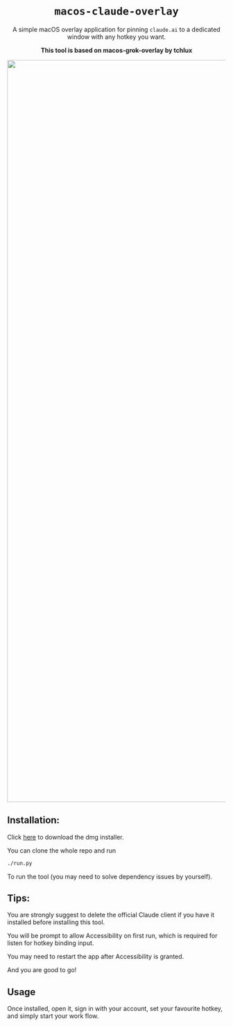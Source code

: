 <p align="center">
  <h1 align="center"><code>macos-claude-overlay</code></h1>
</p>

<p align="center">
A simple macOS overlay application for pinning <code>claude.ai</code> to a dedicated window with any hotkey you want.
</p>

<p align="center">
  <b>This tool is based on macos-grok-overlay by tchlux</b>
</p>
  
<p align="center">
<img width="1710" alt="Screenshot 2025-04-20 at 22 05 33" src="https://github.com/user-attachments/assets/3b878a39-5055-40d8-aa07-7e94bbcb5ada" />
</p>


## Installation:

  Click [here](https://github.com/Tong-Liu-128/macOs_Claude_Overlay/raw/refs/heads/main/Claude.dmg) to download the dmg installer.

  You can clone the whole repo and run

```bash
./run.py
```

  To run the tool (you may need to solve dependency issues by yourself).

## Tips:

  You are strongly suggest to delete the official Claude client if you have it installed before installing this tool.

  You will be prompt to allow Accessibility on first run, which is required for listen for hotkey binding input. 

  You may need to restart the app after Accessibility is granted.

  And you are good to go!


## Usage

  Once installed, open it, sign in with your account, set your favourite hotkey, and simply start your work flow. 

